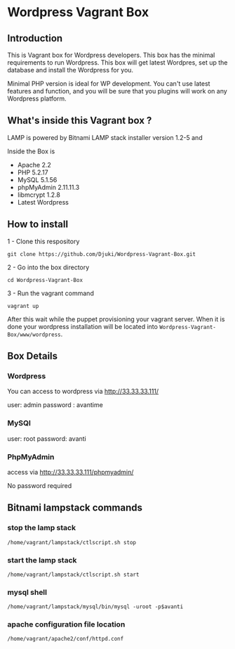 Wordpress Vagrant Box
====================
## Introduction

This is Vagrant box for Wordpress developers. This box has the minimal requirements to run Wordpress. This box will get latest Wordpres, set up the database and install the Wordpress for you.

Minimal PHP version is ideal for WP development. You can't use latest features and function, and you will be sure that you plugins will work on any Wordpress platform.

## What's inside this Vagrant box ?

LAMP is powered by Bitnami LAMP stack installer version 1.2-5 and

Inside the Box is
- Apache 2.2
- PHP 5.2.17
- MySQL 5.1.56
- phpMyAdmin 2.11.11.3
- libmcrypt 1.2.8
- Latest Wordpress

## How to install

1 - Clone this respository

    git clone https://github.com/Djuki/Wordpress-Vagrant-Box.git

2 - Go into the box directory

    cd Wordpress-Vagrant-Box

3 - Run the vagrant command

    vagrant up

After this wait while the puppet provisioning your vagrant server. When it is done your wordpress installation will be located into `Wordpress-Vagrant-Box/www/wordpress`.

## Box Details

### Wordpress

You can access to wordpress via http://33.33.33.111/

user: admin
password : avantime

### MySQl

user: root
password: avanti


### PhpMyAdmin
access via http://33.33.33.111/phpmyadmin/

No password required


## Bitnami lampstack commands

### stop the lamp stack

    /home/vagrant/lampstack/ctlscript.sh stop

### start the lamp stack

    /home/vagrant/lampstack/ctlscript.sh start

### mysql shell

    /home/vagrant/lampstack/mysql/bin/mysql -uroot -p$avanti

### apache configuration file location

    /home/vagrant/apache2/conf/httpd.conf